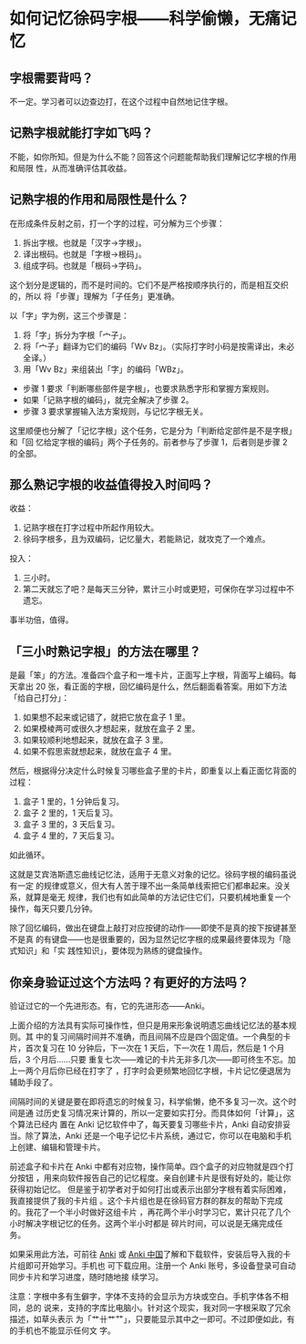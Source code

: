 # 如何记忆徐码字根——科学偷懒，无痛记忆

## 字根需要背吗？

不一定。学习者可以边查边打，在这个过程中自然地记住字根。

## 记熟字根就能打字如飞吗？

不能，如你所知。但是为什么不能？回答这个问题能帮助我们理解记忆字根的作用和局限
性，从而准确评估其收益。

## 记熟字根的作用和局限性是什么？

在形成条件反射之前，打一个字的过程，可分解为三个步骤：

1. 拆出字根。也就是「汉字→字根」。
2. 译出根码。也就是「字根→根码」。
3. 组成字码。也就是「根码→字码」。

这个划分是逻辑的，而不是时间的。它们不是严格按顺序执行的，而是相互交织的，所以
将「步骤」理解为「子任务」更准确。

以「字」字为例，这三个步骤是：

1. 将「字」拆分为字根「宀子」。
2. 将「宀子」翻译为它们的编码「Wv Bz」。（实际打字时小码是按需译出，未必全译。）
3. 用「Wv Bz」来组装出「字」的编码「WBz」。

- 步骤 1 要求「判断哪些部件是字根」，也要求熟悉字形和掌握方案规则。
- 如果「记熟字根的编码」，就完全解决了步骤 2。
- 步骤 3 要求掌握输入法方案规则，与记忆字根无关。

这里顺便也分解了「记忆字根」这个任务，它是分为「判断给定部件是不是字根」和「回
忆给定字根的编码」两个子任务的。前者参与了步骤 1，后者则是步骤 2 的全部。

## 那么熟记字根的收益值得投入时间吗？

收益：

1. 记熟字根在打字过程中所起作用较大。
2. 徐码字根多，且为双编码，记忆量大，若能熟记，就攻克了一个难点。

投入：

1. 三小时。
2. 第二天就忘了吧？是每天三分钟，累计三小时或更短，可保你在学习过程中不遗忘。

事半功倍，值得。

## 「三小时熟记字根」的方法在哪里？

是最「笨」的方法。准备四个盒子和一堆卡片，正面写上字根，背面写上编码。每天拿出
20 张，看正面的字根，回忆编码是什么，然后翻面看答案。用如下方法「给自己打分」：

1. 如果想不起来或记错了，就把它放在盒子 1 里。
2. 如果模棱两可或很久才想起来，就放在盒子 2 里。
3. 如果较顺利地想起来，就放在盒子 3 里。
4. 如果不假思索就想起来，就放在盒子 4 里。

然后，根据得分决定什么时候复习哪些盒子里的卡片，即重复以上看正面忆背面的过程：

1. 盒子 1 里的，1 分钟后复习。
2. 盒子 2 里的，1 天后复习。
3. 盒子 3 里的，3 天后复习。
4. 盒子 4 里的，7 天后复习。

如此循环。

这就是艾宾浩斯遗忘曲线记忆法，适用于无意义对象的记忆。徐码字根的编码虽说有一定
的规律或意义，但大有人苦于理不出一条简单线索把它们都串起来。没关系，就算是毫无
规律，我们也有如此简单的方法记住它们，只要机械地重复一个操作，每天只要几分钟。

除了回忆编码，做出在键盘上敲打对应按键的动作——即使不是真的按下按键甚至不是真
的有键盘——也是很重要的，因为显然记忆字根的成果最终要体现为「隐式知识」和「实
践性知识」，要体现为熟练的键盘操作。

## 你亲身验证过这个方法吗？有更好的方法吗？

验证过它的一个先进形态。有，它的先进形态——Anki。

上面介绍的方法具有实际可操作性，但只是用来形象说明遗忘曲线记忆法的基本规则。其
中的复习间隔时间并不准确，而且间隔不应是四个固定值。一个典型的卡片，首次复习在
10 分钟后，下一次在 1 天后，下一次在 1 周后，然后是 1 个月后，3 个月后……只要
重复七次——难记的卡片无非多几次——即可终生不忘。加上一两个月后你已经在打字了
，打字时会更频繁地回忆字根，卡片记忆便退居为辅助手段了。

间隔时间的关键是要在即将遗忘的时候复习，科学偷懒，绝不多复习一次。这个时间是通
过历史复习情况来计算的，所以一定要如实打分。而具体如何「计算」，这个算法已经内
置在 Anki 记忆软件中了，每天要复习哪些卡片，Anki 自动安排妥当。除了算法，Anki
还是一个电子记忆卡片系统，通过它，你可以在电脑和手机上创建、编辑和管理卡片。

前述盒子和卡片在 Anki 中都有对应物，操作简单。四个盒子的对应物就是四个打分按钮
，用来向软件报告自己的记忆程度。亲自创建卡片是很有好处的，能让你获得初始记忆。
但是鉴于初学者对于如何打出或表示出部分字根有着实际困难，我直接提供了我的卡片组
。这个卡片组也是在徐码官方群的群友的帮助下完成的。我花了一个半小时做好这组卡片
，再花两个半小时学习它，累计只花了几个小时解决字根记忆的任务。这两个半小时都是
碎片时间，可以说是无痛完成任务。

如果采用此方法，可前往 [Anki](http://ankiweb.net/) 或 [Anki 中国](
http://ankichina.net/)了解和下载软件，安装后导入我的卡片组即可开始学习。手机也
可下载应用。注册一个 Anki 账号，多设备登录可自动同步卡片和学习进度，随时随地接
续学习。

注意：字根中多有生僻字，字体不支持的会显示为方块或空白。手机字体各不相同，总的
说来，支持的字库比电脑小。针对这个现实，我对同一字根采取了冗余描述，如草头表示
为「艹卄⺾⺿」，只要能显示其中之一即可。不过即便如此，有的手机也不能显示任何文
字。
